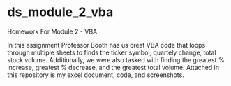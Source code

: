 # ds_module_2_vba
Homework For Module 2 - VBA

In this assignment Professor Booth has us creat VBA code that loops through multiple sheets to finds the ticker symbol, quartely change, total stock volume. Additionally,
we were also tasked with finding the greatest % increase, greatest % decrease, and the greatest total volume. Attached in this repository is my excel document, code, and screenshots.